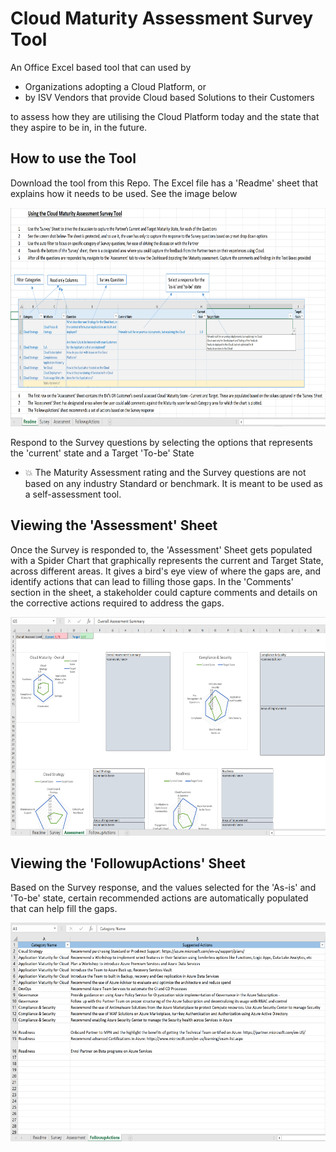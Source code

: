 # Cloud Maturity Assessment Survey Tool

An Office Excel based tool that can used by 
  - Organizations adopting a Cloud Platform, or 
  - by ISV Vendors that provide Cloud based Solutions to their Customers
  
to assess how they are utilising the Cloud Platform today and the state that they aspire to be in, in the future.

## How to use the Tool
Download the tool from this Repo. 
The Excel file has a 'Readme' sheet that explains how it needs to be used. See the image below

<img src="./images/Readme.PNG" alt="drawing" height="350px"/>

Respond to the Survey questions by selecting the options that represents the 'current' state and a Target 'To-be' State 

* :boom: The Maturity Assessment rating and the Survey questions are not based on any industry Standard or benchmark. It is meant to be used as a self-assessment tool.

## Viewing the 'Assessment' Sheet

Once the Survey is responded to, the 'Assessment' Sheet gets populated with a Spider Chart that graphically represents the current and Target State, across different areas. It gives a bird's eye view of where the gaps are, and identify actions that can lead to filling those gaps. In the 'Comments' section in the sheet, a stakeholder could capture comments and details on the corrective actions required to address the gaps.

<img src="./images/Assessment.PNG" alt="drawing" height="350px"/>

## Viewing the 'FollowupActions' Sheet

Based on the Survey response, and the values selected for the 'As-is' and 'To-be' state, certain recommended actions are automatically populated that can help fill the gaps.

<img src="./images/FollowupActions.PNG" alt="drawing" height="350px"/>
